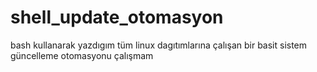 # shell_update_otomasyon
bash  kullanarak yazdıgım tüm linux dagıtımlarına çalışan bir basit sistem güncelleme otomasyonu çalışmam
